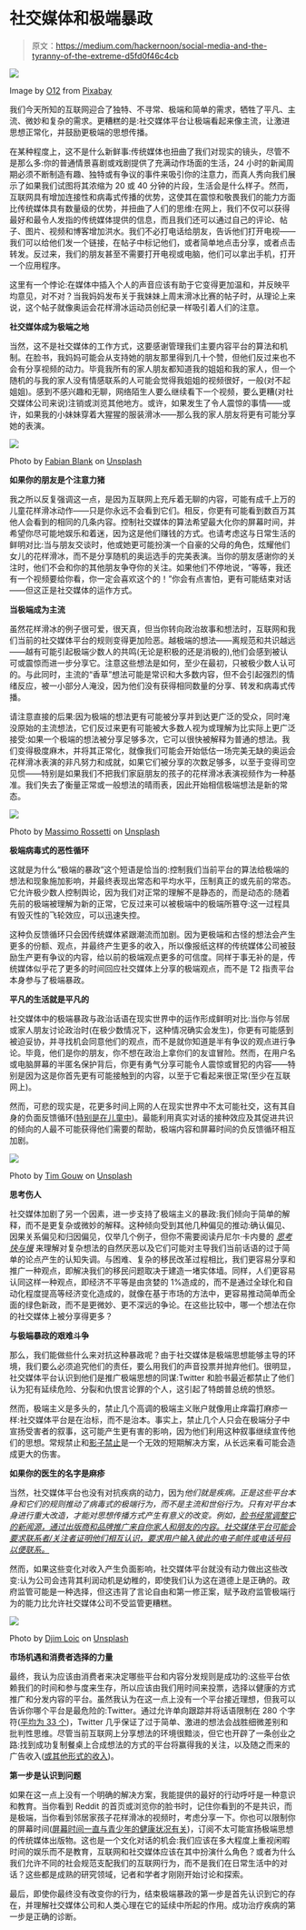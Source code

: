 # 社交媒体和极端暴政

> 原文：<https://medium.com/hackernoon/social-media-and-the-tyranny-of-the-extreme-d5fd0f46c4cb>

![](img/54c8f7337d8277156472ebe7ccdefbb7.png)

Image by [O12](https://pixabay.com/users/O12-4397258/?utm_source=link-attribution&utm_medium=referral&utm_campaign=image&utm_content=2727443) from [Pixabay](https://pixabay.com/?utm_source=link-attribution&utm_medium=referral&utm_campaign=image&utm_content=2727443)

我们今天所知的互联网迎合了独特、不寻常、极端和简单的需求，牺牲了平凡、主流、微妙和复杂的需求。更糟糕的是:社交媒体平台让极端看起来像主流，让激进思想正常化，并鼓励更极端的思想传播。

在某种程度上，这不是什么新鲜事:传统媒体也扭曲了我们对现实的镜头，尽管不是那么多:你的普通情景喜剧或戏剧提供了充满动作场面的生活，24 小时的新闻周期必须不断制造有趣、独特或有争议的事件来吸引你的注意力，而真人秀向我们展示了如果我们试图将其浓缩为 20 或 40 分钟的片段，生活会是什么样子。然而，互联网具有增加连接性和病毒式传播的优势，这使其在震惊和敬畏我们的能力方面比传统媒体具有数量级的优势，并扭曲了人们的思维:在网上，我们不仅可以获得最好和最令人发指的传统媒体提供的信息，而且我们还可以通过自己的评论、帖子、图片、视频和博客增加洪水。我们不必打电话给朋友，告诉他们打开电视——我们可以给他们发一个链接，在帖子中标记他们，或者简单地点击分享，或者点击转发。反过来，我们的朋友甚至不需要打开电视或电脑，他们可以拿出手机，打开一个应用程序。

这里有一个悖论:在媒体中插入个人的声音应该有助于它变得更加温和，并反映平均意见，对不对？当我妈妈发布关于我妹妹上周末滑冰比赛的帖子时，从理论上来说，这个帖子就像奥运会花样滑冰运动员创纪录一样吸引着人们的注意。

**社交媒体成为极端之地**

当然，这不是社交媒体的工作方式，这要感谢管理我们主要内容平台的算法和机制。在脸书，我妈妈可能会从支持她的朋友那里得到几十个赞，但他们反过来也不会有分享视频的动力。毕竟我所有的家人朋友都知道我的姐姐和我的家人，但一个随机的与我的家人没有情感联系的人可能会觉得我姐姐的视频很好，一般(对不起姐姐)。感到不感兴趣和无聊，网络陌生人要么继续看下一个视频，要么更糟(对社交媒体公司来说)注销或浏览其他地方。或许，如果发生了令人震惊的事情——或许，如果我的小妹妹穿着大猩猩的服装滑冰——那么我的家人朋友将更有可能分享她的表演。

![](img/d4e26e07abbf7e53b304e0e7f745359b.png)

Photo by [Fabian Blank](https://unsplash.com/@blankerwahnsinn?utm_source=medium&utm_medium=referral) on [Unsplash](https://unsplash.com?utm_source=medium&utm_medium=referral)

**如果你的朋友是个注意力猪**

我之所以反复强调这一点，是因为互联网上充斥着无聊的内容，可能有成千上万的儿童花样滑冰动作——只是你永远不会看到它们。相反，你更有可能看到数百万其他人会看到的相同的几条内容。控制社交媒体的算法希望最大化你的屏幕时间，并希望你尽可能地娱乐和着迷，因为这是他们赚钱的方式。也请考虑这与日常生活的鲜明对比:当与朋友交谈时，他或她更可能扮演一个自豪的父母的角色，炫耀他们女儿的花样滑冰，而不是分享随机的奥运选手的完美表演。当你的朋友感谢你的关注时，他们不会和你的其他朋友争夺你的关注。如果他们不停地说，“等等，我还有一个视频要给你看，你一定会喜欢这个的！”你会有点害怕，更有可能结束对话——但这正是社交媒体的运作方式。

**当极端成为主流**

虽然花样滑冰的例子很可爱，很天真，但当你转向政治故事和想法时，互联网和我们当前的社交媒体平台的规则变得更加险恶。越极端的想法——离规范和共识越远——越有可能引起极端少数人的共鸣(无论是积极的还是消极的),他们会感到被认可或震惊而进一步分享它。注意这些想法是如何，至少在最初，只被极少数人认可的。与此同时，主流的“香草”想法可能是常识和大多数内容，但不会引起强烈的情绪反应，被一小部分人淹没，因为他们没有获得相同数量的分享、转发和病毒式传播。

请注意直接的后果:因为极端的想法更有可能被分享并到达更广泛的受众，同时淹没原始的主流想法，它们反过来更有可能被大多数人视为或理解为比实际上更广泛接受:如果一个极端的想法被分享足够多次，它可以很快被解释为普通的想法。我们变得极度麻木，并将其正常化，就像我们可能会开始低估一场完美无缺的奥运会花样滑冰表演的非凡努力和成就，如果它们被分享的次数足够多，以至于变得司空见惯——特别是如果我们不把我们家庭朋友的孩子的花样滑冰表演视频作为一种基准。我们失去了衡量正常或一般想法的晴雨表，因此开始相信极端想法是新的常态。

![](img/9740bcb29b1c4e895859fa767c7e50c5.png)

Photo by [Massimo Rossetti](https://unsplash.com/@maxlipsticks?utm_source=medium&utm_medium=referral) on [Unsplash](https://unsplash.com?utm_source=medium&utm_medium=referral)

**极端病毒式的恶性循环**

这就是为什么“极端的暴政”这个短语是恰当的:控制我们当前平台的算法给极端的想法和现象施加影响，并最终表现出常态和平均水平，压制真正的或先前的常态。它允许极少数人控制舆论，因为我们对正常的理解不是静态的，而是动态的:随着先前的极端被理解为新的正常，它反过来可以被极端中的极端所篡夺:这一过程具有毁灭性的飞轮效应，可以迅速失控。

这种负反馈循环只会因传统媒体紧跟潮流而加剧。因为更极端和古怪的想法会产生更多的份额、观点，并最终产生更多的收入，所以像报纸这样的传统媒体公司被鼓励生产更有争议的内容，给以前的极端观点更多的可信度。同样于事无补的是，传统媒体似乎花了更多的时间回应社交媒体上分享的极端观点，而不是 T2 指责平台本身参与了极端暴政。

**平凡的生活就是平凡的**

社交媒体中的极端暴政与政治话语在现实世界中的运作形成鲜明对比:当你与邻居或家人朋友讨论政治时(在极少数情况下，这种情况确实会发生)，你更有可能感到被迫妥协，并寻找机会同意他们的观点，而不是就你知道是半有争议的观点进行争论。毕竟，他们是你的朋友，你不想在政治上拿你们的友谊冒险。然而，在用户名或电脑屏幕的半匿名保护背后，你更有勇气分享可能令人震惊或冒犯的内容——特别是因为这是你首先更有可能接触到的内容，以至于它看起来很正常(至少在互联网上)。

然而，可悲的现实是，花更多时间上网的人在现实世界中不太可能社交，这有其自身的负面反馈循环([特别是在儿童中](https://www.psychologytoday.com/us/blog/mental-wealth/201606/screentime-and-arrested-social-development))。最能利用真实对话的接种效应及其促进共识的倾向的人最不可能获得他们需要的帮助，极端内容和屏幕时间的负反馈循环相互加剧。

![](img/1ecb765be7da46970fd41708da361e22.png)

Photo by [Tim Gouw](https://unsplash.com/@punttim?utm_source=medium&utm_medium=referral) on [Unsplash](https://unsplash.com?utm_source=medium&utm_medium=referral)

**思考伤人**

社交媒体加剧了另一个因素，进一步支持了极端主义的暴政:我们倾向于简单的解释，而不是更复杂或微妙的解释。这种倾向受到其他几种偏见的推动:确认偏见、因果关系偏见和归因偏见，仅举几个例子，但你不需要阅读丹尼尔·卡内曼的 [*思考快与慢*](https://www.amazon.com/Thinking-Fast-Slow-Daniel-Kahneman/dp/0374533555) 来理解对复杂想法的自然厌恶以及它们可能对主导我们当前话语的过于简单的论点产生的认知失调。与困难、复杂的移民改革过程相比，我们更容易分享和推广一种观点，即解决我们的移民问题取决于建造一堵实体墙。同样，人们更容易认同这样一种观点，即经济不平等是由贪婪的 1%造成的，而不是通过全球化和自动化程度提高等经济变化造成的，就像在基于市场的方法中，更容易推动简单而全面的绿色新政，而不是更微妙、更不深远的争论。在这些比较中，哪一个想法在你的社交媒体上被分享得更多？

**与极端暴政的艰难斗争**

那么，我们能做些什么来对抗这种暴政呢？由于社交媒体是极端思想能够主导的环境，我们要么必须追究他们的责任，要么用我们的声音投票并抛弃他们。很明显，社交媒体平台认识到他们是推广极端思想的同谋:Twitter 和脸书最近都禁止了他们认为犯有延续危险、分裂和仇恨言论罪的个人，这引起了特朗普总统的愤怒。

然而，极端主义是多头的，禁止几个高调的极端主义账户就像用止痒霜打麻疹一样:社交媒体平台是在治标，而不是治本。事实上，禁止几个人只会在极端分子中宣扬受害者的叙事，这可能产生更有害的影响，因为他们利用这种叙事继续宣传他们的思想。常规禁止和[影子禁止](https://www.nytimes.com/2018/07/26/us/politics/twitter-shadowbanning.html)是一个无效的短期解决方案，从长远来看可能会造成更大的伤害。

**如果你的医生的名字是麻疹**

当然，社交媒体平台也没有对抗疾病的动力，因为*他们就是疾病。正是这些平台本身和它们的规则推动了病毒式的极端行为，而不是主流和世俗行为。只有对平台本身进行重大改造，才能对思想传播方式产生有意义的改变。例如，[脸书经常调整它的新闻源，通过出版商和品牌推广来自你家人和朋友的内容。社交媒体平台可能会要求联系者/关注者证明他们相互认识，要求用户输入彼此的电子邮件或电话号码以便联系。](https://www.wired.com/story/take-back-your-facebook-news-feed/)*

然而，如果这些变化对收入产生负面影响，社交媒体平台就没有动力做出这些改变:认为公司会违背其利润动机是幼稚的，即使我们认为这在道德上是正确的。政府监管可能是一种选择，但这违背了言论自由和第一修正案，赋予政府监管极端行为的能力比允许社交媒体公司不受监管更糟糕。

![](img/d838222cc30cdf96193791a2c9be205e.png)

Photo by [Djim Loic](https://unsplash.com/@loic?utm_source=medium&utm_medium=referral) on [Unsplash](https://unsplash.com?utm_source=medium&utm_medium=referral)

**市场机遇和消费者选择的力量**

最终，我认为应该由消费者来决定哪些平台和内容分发规则是成功的:这些平台依赖我们的时间和参与度来生存，所以应该由我们用时间来投票，选择以健康的方式推广和分发内容的平台。虽然我认为在这一点上没有一个平台接近理想，但我可以告诉你哪个平台是最危险的:Twitter。通过允许单向跟踪并将话语限制在 280 个字符([平均为 33 个](https://techcrunch.com/2018/10/30/twitters-doubling-of-character-count-from-140-to-280-had-little-impact-on-length-of-tweets/))，Twitter 几乎保证了过于简单、激进的想法会战胜细微差别和批判性思维。尽管当前互联网上分享想法的环境很黯淡，但它也开辟了一条创业之路:找到成功复制餐桌上合成想法的方式的平台将赢得我的关注，以及随之而来的广告收入([或其他形式的收入](https://blog.medium.com/ad-free-medium-aeee8ef5dacf))。

**第一步是认识到问题**

如果在这一点上没有一个明确的解决方案，我能提供的最好的行动呼吁是一种意识和教育。当你看到 Reddit 的首页或浏览你的脸书时，记住你看到的不是共识，而是极端，当你看到邻居家孩子花样滑冰的视频时，考虑分享一下。你也可以限制你的屏幕时间([屏幕时间一直与青少年的健康状况有关](https://www.ncbi.nlm.nih.gov/pmc/articles/PMC6214874/))，订阅不太可能宣扬极端思想的传统媒体出版物。这也是一个文化对话的机会:我们应该在多大程度上重视闲暇时间的娱乐而不是教育，互联网和社交媒体应该在其中扮演什么角色？或者为什么我们允许不同的社会规范支配我们的互联网行为，而不是我们在日常生活中的对话？这些都是成熟的研究领域，记者和学者才刚刚开始讨论和探索。

最后，即使你最终没有改变你的行为，结束极端暴政的第一步是首先认识到它的存在，并理解社交媒体公司和人类心理在它的延续中所起的作用。成功治疗疾病的第一步是正确的诊断。